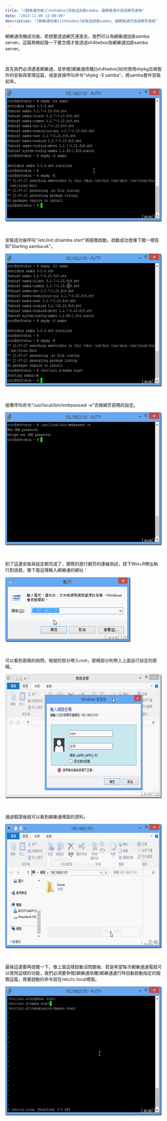 ```yaml
---
title: "[網樂通改機][sh4twbox]安裝並啟動samba，讓網樂通可透過網芳連接"
date: "2013-11-06 12:00:00"
description: "[網樂通改機][sh4twbox]安裝並啟動samba，讓網樂通可透過網芳連接"
---
```


<p>
	網樂通改機成功後，若想要透過網芳連進去，我們可以為網樂通加掛samba server。這篇稍微紀錄一下要怎樣才能透過sh4twbox為網樂通加掛samba server。</p>
<p>
	 </p>
<p>
	首先我們必須連進網樂通，並參閱[網樂通改機][sh4twbox]如何使用shpkg去做套件的安裝與管理這篇，或是直接呼叫命令"shpkg -S samba"，將samba套件安裝起來。</p>
<p>
	<img alt="image" border="0" height="429" src="\images\posts\38da4593-edf6-45ff-ad4e-58a4877f1d1c\image_thumb_4.png" style="border-left-width: 0px; border-right-width: 0px; border-bottom-width: 0px; border-top-width: 0px" width="678" /></p>
<p>
	 </p>
<p>
	安裝成功後呼叫"/etc/init.d/samba start"將服務啟動，啟動成功會像下圖一樣告知"Starting samba:ok"。</p>
<p>
	<img alt="image" border="0" height="429" src="\images\posts\38da4593-edf6-45ff-ad4e-58a4877f1d1c\image_thumb_5.png" style="border-left-width: 0px; border-right-width: 0px; border-bottom-width: 0px; border-top-width: 0px" width="679" /></p>
<p>
	 </p>
<p>
	接著呼叫命令"/usr/local/bin/smbpasswd -a"去做網芳密碼的設定。</p>
<p>
	<img alt="image" border="0" height="429" src="\images\posts\38da4593-edf6-45ff-ad4e-58a4877f1d1c\image_thumb_6.png" style="border-left-width: 0px; border-right-width: 0px; border-bottom-width: 0px; border-top-width: 0px" width="679" /></p>
<p>
	 </p>
<p>
	到了這邊安裝與設定都完成了，實際的進行網芳的連線測試，按下Win+R帶出執行對話框，像下面這樣輸入網樂通的網址：</p>
<p>
	<img alt="image" border="0" height="209" src="\images\posts\38da4593-edf6-45ff-ad4e-58a4877f1d1c\image_thumb_9.png" style="border-left-width: 0px; border-right-width: 0px; border-bottom-width: 0px; border-top-width: 0px" width="404" /></p>
<p>
	 </p>
<p>
	可以看到密碼的詢問，帳號的部分帶入root，密碼部分則帶入上面自行設定的密碼。</p>
<p>
	<img alt="image" border="0" height="401" src="\images\posts\38da4593-edf6-45ff-ad4e-58a4877f1d1c\image_thumb_8.png" style="border-left-width: 0px; border-right-width: 0px; border-bottom-width: 0px; border-top-width: 0px" width="644" /></p>
<p>
	 </p>
<p>
	通過驗證後就可以看到網樂通裡面的資料。</p>
<p>
	<img alt="image" border="0" height="401" src="\images\posts\38da4593-edf6-45ff-ad4e-58a4877f1d1c\image_thumb_7.png" style="border-left-width: 0px; border-right-width: 0px; border-bottom-width: 0px; border-top-width: 0px" width="644" /></p>
<p>
	 </p>
<p>
	最後這邊要再提醒一下，像上面這樣啟動沒問題後，若是希望每次網樂通通電就可以使用這樣的功能，我們必須要參閱[網樂通改機]網樂通運行時自動啟動指定的服務這篇，將要啟動的命令寫在/etc/rc.local裡面。</p>
<p>
	<img alt="image" border="0" height="416" src="\images\posts\38da4593-edf6-45ff-ad4e-58a4877f1d1c\image_thumb_11.png" style="border-left-width: 0px; border-right-width: 0px; border-bottom-width: 0px; border-top-width: 0px" width="658" /></p>
